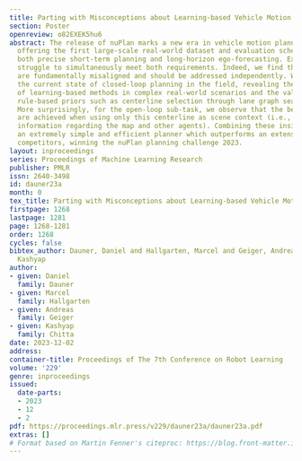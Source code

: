 ```yaml
---
title: Parting with Misconceptions about Learning-based Vehicle Motion Planning
section: Poster
openreview: o82EXEK5hu6
abstract: The release of nuPlan marks a new era in vehicle motion planning research,
  offering the first large-scale real-world dataset and evaluation schemes requiring
  both precise short-term planning and long-horizon ego-forecasting. Existing systems
  struggle to simultaneously meet both requirements. Indeed, we find that these tasks
  are fundamentally misaligned and should be addressed independently. We further assess
  the current state of closed-loop planning in the field, revealing the limitations
  of learning-based methods in complex real-world scenarios and the value of simple
  rule-based priors such as centerline selection through lane graph search algorithms.
  More surprisingly, for the open-loop sub-task, we observe that the best results
  are achieved when using only this centerline as scene context (i.e., ignoring all
  information regarding the map and other agents). Combining these insights, we propose
  an extremely simple and efficient planner which outperforms an extensive set of
  competitors, winning the nuPlan planning challenge 2023.
layout: inproceedings
series: Proceedings of Machine Learning Research
publisher: PMLR
issn: 2640-3498
id: dauner23a
month: 0
tex_title: Parting with Misconceptions about Learning-based Vehicle Motion Planning
firstpage: 1268
lastpage: 1281
page: 1268-1281
order: 1268
cycles: false
bibtex_author: Dauner, Daniel and Hallgarten, Marcel and Geiger, Andreas and Chitta,
  Kashyap
author:
- given: Daniel
  family: Dauner
- given: Marcel
  family: Hallgarten
- given: Andreas
  family: Geiger
- given: Kashyap
  family: Chitta
date: 2023-12-02
address:
container-title: Proceedings of The 7th Conference on Robot Learning
volume: '229'
genre: inproceedings
issued:
  date-parts:
  - 2023
  - 12
  - 2
pdf: https://proceedings.mlr.press/v229/dauner23a/dauner23a.pdf
extras: []
# Format based on Martin Fenner's citeproc: https://blog.front-matter.io/posts/citeproc-yaml-for-bibliographies/
---
```

